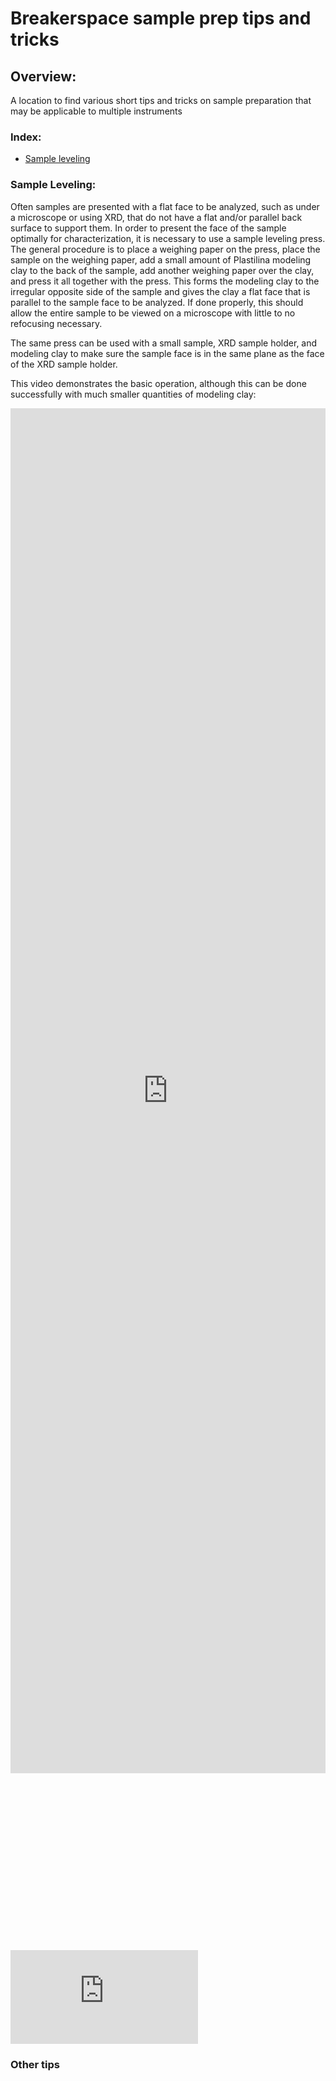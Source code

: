 # Breakerspace sample prep tips and tricks

## Overview:

A location to find various short tips and tricks on sample preparation that may be applicable to multiple instruments

### Index:

* [Sample leveling](#level)

<a name="level"></a>
### Sample Leveling:

Often samples are presented with a flat face to be analyzed, such as under a microscope or using XRD, that do not have a flat and/or parallel back surface to support them. In order to present the face of the sample optimally for characterization, it is necessary to use a sample leveling press. The general procedure is to place a weighing paper on the  press, place the sample on the weighing paper, add a small amount of Plastilina modeling clay to the back of the sample, add another weighing paper over the clay, and press it all together with the press. This forms the modeling clay to the irregular opposite side of the sample and gives the clay a flat face that is parallel to the sample face to be analyzed. If done properly, this should allow the entire sample to be viewed on a microscope with little to no refocusing necessary. 

The same press can be used with a small sample, XRD sample holder, and modeling clay to make sure the sample face is in the same plane as the face of the XRD sample holder.

This video demonstrates the basic operation, although this can be done successfully with much smaller quantities of modeling clay:

<iframe width="100%" height="56%" src="https://www.youtube.com/embed/5lcjE6liYlo?si=y_Z3JduEtpEkA-Q4" title="YouTube video player" frameborder="0" allow="accelerometer; autoplay; clipboard-write; encrypted-media; gyroscope; picture-in-picture; web-share" referrerpolicy="strict-origin-when-cross-origin" allowfullscreen></iframe>

<div style="padding-top:56.25%; position:relative; display:block; width: 100%">
  <iframe 
    src="https://www.youtube.com/embed/5lcjE6liYlo?si=y_Z3JduEtpEkA-Q4" title="YouTube video player" frameborder="0" allow="accelerometer; autoplay; clipboard-write; encrypted-media; gyroscope; picture-in-picture; web-share" referrerpolicy="strict-origin-when-cross-origin" allowfullscreen> style="position:absolute; top:0; left: 0">
  </iframe>
</div>

### Other tips
